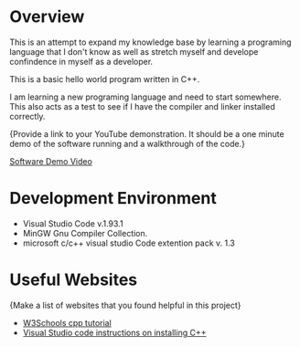 # Overview

This is an attempt to expand my knowledge base by learning a programing language that I don't know as well as stretch myself and develope confindence in myself as a developer. 

This is a basic hello world program written in C++. 

I am learning a new programing language and need to start somewhere. This also acts as a test to see if I have the compiler and linker installed correctly.

{Provide a link to your YouTube demonstration.  It should be a one minute demo of the software running and a walkthrough of the code.}

[Software Demo Video](https://youtu.be/bEKfhFpMGDg)

# Development Environment

- Visual Studio Code v.1.93.1
- MinGW Gnu Compiler Collection.
- microsoft c/c++ visual studio Code extention pack v. 1.3


# Useful Websites

{Make a list of websites that you found helpful in this project}
* [W3Schools cpp tutorial](https://www.w3schools.com/cpp/)
* [Visual Studio code instructions on installing C++](https://code.visualstudio.com/docs/languages/cpp)